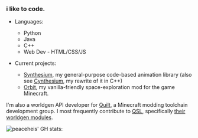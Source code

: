 ### i like to code. 

- Languages: 
  - Python 
  - Java
  - C++
  - Web Dev - HTML/CSS/JS

- Current projects:
  - [Synthesium](https://github.com/peaceheis/synthesium), my general-purpose code-based animation library (also see [Cynthesium](https://github.com/peaceheis/cynthesium), my rewrite of it in C++)
  - [Orbit](https::github.com/the-bennett-group/orbit), my vanilla-friendly space-exploration mod for the game Minecraft.

I'm also a worldgen API developer for [Quilt](https://github.com/QuiltMC), a Minecraft modding toolchain development group. I most frequently contribute to [QSL](https://github.com/QuiltMC/quilt-standard-libraries), specifically [their worldgen modules](https://github.com/QuiltMC/quilt-standard-libraries/tree/1.19/library/worldgen).  
  
  
![peaceheis' GH stats:](https://github-readme-stats.vercel.app/api?username=peaceheis&show_icons=true&theme=dracula?count_private=true)
